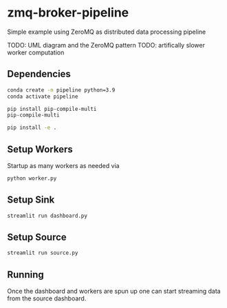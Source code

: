 # zmq-broker-pipeline
Simple example using ZeroMQ as distributed data processing pipeline

TODO: UML diagram and the ZeroMQ pattern
TODO: artifically slower worker computation

## Dependencies
```bash
conda create -n pipeline python=3.9
conda activate pipeline

pip install pip-compile-multi
pip-compile-multi

pip install -e .
```

## Setup Workers
Startup as many workers as needed via
```bash
python worker.py
```

## Setup Sink
```bash
streamlit run dashboard.py
```

## Setup Source
```bash
streamlit run source.py
```

## Running
Once the dashboard and workers are spun up one can start streaming data from the source dashboard.